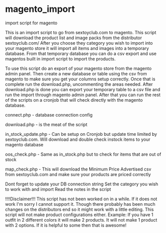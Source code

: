 # magento_import
import script for magento


This is an import script to go from sextoyclub.com to magento.  This script will download the product list and image packs from the distributor sextoyclub.com/ After you choose they category you wish to import into your magento store it will import all items and images into a temporary database. From that temporary database you can do a csv export and use magentos built in import script to import the products.

To use this script do an export of your magento store from the magento admin panel.  Then create a new database or table using the csv from magento to make sure you get your columns setup correctly.  Once that is complete run the download.php, uncommenting the areas needed. After download.php is done you can export your temporary table to a csv file and run the import through magento admin panel.  After that you can run the rest of the scripts on a cronjob that will check directly with the magento database.

connect.php - database connection config

download.php - is the meat of the script

in_stock_update.php - Can be setup on Cronjob but update time limited by sextoyclub.com. Will download and double check instock items to your magento database

oos_check.php - Same as in_stock.php but to check for items that are out of stock

map_check.php - This will download the Minimum Price Advertised csv from sextoyclub.com and make sure your products are priced correctly



Dont forget to update your DB connection string
Set the category you wish to work with and import
Read the notes in the script



!!!!Disclaimer!!!
This script has not been worked on in a while. If it does not work I'm sorry I cannot support it. Though there probably has been much changes on the distributors end so it might work with a little editing. This script will not make product configurations either.  Example: If you have 1 outfit in 2 different colors it will make 2 products. It will not make 1 product with 2 options.  If it is helpful to some then that is awesome!
